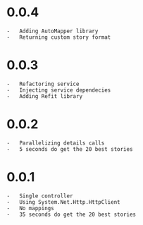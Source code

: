 # 0.0.4
    -   Adding AutoMapper library
    -   Returning custom story format
    
# 0.0.3
    -   Refactoring service
    -   Injecting service dependecies
    -   Adding Refit library

# 0.0.2
    -   Parallelizing details calls
    -   5 seconds do get the 20 best stories

# 0.0.1
    -   Single controller
    -   Using System.Net.Http.HttpClient
    -   No mappings
    -   35 seconds do get the 20 best stories